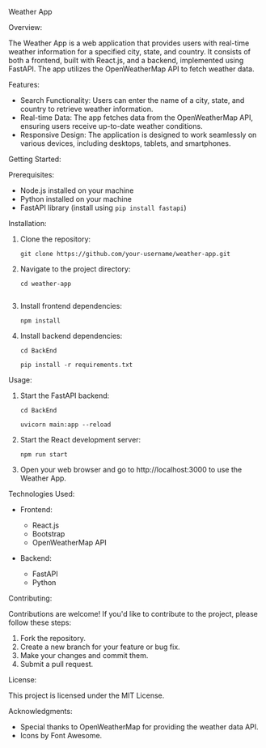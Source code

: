 
Weather App

Overview:

The Weather App is a web application that provides users with real-time weather information for a specified city, state, and country. It consists of both a frontend, built with React.js, and a backend, implemented using FastAPI. The app utilizes the OpenWeatherMap API to fetch weather data.

Features:

- Search Functionality: Users can enter the name of a city, state, and country to retrieve weather information.
- Real-time Data: The app fetches data from the OpenWeatherMap API, ensuring users receive up-to-date weather conditions.
- Responsive Design: The application is designed to work seamlessly on various devices, including desktops, tablets, and smartphones.

Getting Started:

Prerequisites:

- Node.js installed on your machine
- Python installed on your machine
- FastAPI library (install using `pip install fastapi`)

Installation:

1. Clone the repository:

   ```
   git clone https://github.com/your-username/weather-app.git
   ```

2. Navigate to the project directory:

   ```
   cd weather-app


3. Install frontend dependencies:

   ```
   npm install
   ```

4. Install backend dependencies:
    ```
    cd BackEnd
   ```
   ```
   pip install -r requirements.txt
   ```

Usage:

1. Start the FastAPI backend:
   ```
   cd BackEnd
   ```
   ```
   uvicorn main:app --reload
   ```

2. Start the React development server:

   ```
   npm run start
   ```

3. Open your web browser and go to http://localhost:3000 to use the Weather App.

Technologies Used:

- Frontend:
  - React.js
  - Bootstrap
  - OpenWeatherMap API

- Backend:
  - FastAPI
  - Python

Contributing:

Contributions are welcome! If you'd like to contribute to the project, please follow these steps:

1. Fork the repository.
2. Create a new branch for your feature or bug fix.
3. Make your changes and commit them.
4. Submit a pull request.

License:

This project is licensed under the MIT License.

Acknowledgments:

- Special thanks to OpenWeatherMap for providing the weather data API.
- Icons by Font Awesome.
